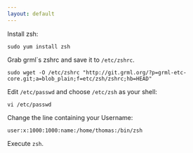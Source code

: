 ```yaml
---
layout: default
---
```

Install zsh:

    sudo yum install zsh

Grab grml`s zshrc and save it to ``/etc/zshrc``.

    sudo wget -O /etc/zshrc "http://git.grml.org/?p=grml-etc-core.git;a=blob_plain;f=etc/zsh/zshrc;hb=HEAD"

Edit ``/etc/passwd`` and choose ``/etc/zsh`` as your shell:

    vi /etc/passwd

Change the line containing your Username:

    user:x:1000:1000:name:/home/thomas:/bin/zsh

Execute ``zsh``.
